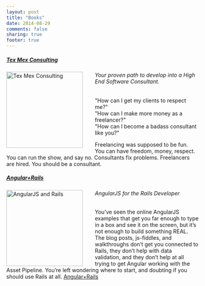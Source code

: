 ```yaml
---
layout: post
title: "Books"
date: 2014-08-29
comments: false
sharing: true
footer: true
---
```


##### [Tex Mex Consulting](http://texmexconsulting.com)

<a href="http://texmexconsulting.com" ><img
src="http://texmexconsulting.com/img/book_cover.jpg" alt="Tex Mex Consulting" style="width: 200px; float: left; padding-right: 2rem"> </a>

###### Your proven path to develop into a High End Software Consultant.


"How can I get my clients to respect me?"  
"How can I make more money as a freelancer?"  
"How can I become a badass consultant like you?"  

Freelancing was supposed to be fun.  You can have freedom, money, respect. You can run the show, and say no.  Consultants fix problems. Freelancers are hired. You should be a consultant.  

##### [Angular+Rails](http://www.angularails.com)

<a href="http://www.angularails.com" ><img
src="http://www.angularails.com/assets/book-cover-3d-a3dd4808d0cbc5ee6fe7c03a7dd29592.png" alt="AngularJS and Rails" style="width: 200px; float: left; padding-right: 2rem"> </a>

###### AngularJS for the Rails Developer

You’ve seen the online AngularJS examples that get you far enough to type in a
box and see it on the screen, but it’s not enough to build something REAL. The
blog posts, js-fiddles, and walkthroughs don’t get you connected to Rails, they
don’t help with data validation, and they don’t help at all trying to get
Angular working with the Asset Pipeline. You’re left wondering where to start,
and doubting if you should use Rails at all.
[Angular+Rails](http://www.angularails.com)
